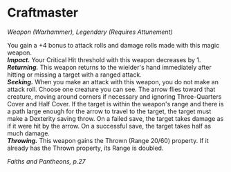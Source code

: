 # Craftmaster
*Weapon (Warhammer), Legendary (Requires Attunement)*

You gain a +4 bonus to attack rolls and damage rolls made with this magic weapon.  
***Impact.*** Your Critical Hit threshold with this weapon decreases by 1.  
***Returning.*** This weapon returns to the wielder's hand immediately after hitting or missing a target with a ranged attack.  
***Seeking.*** When you make an attack with this weapon, you do not make an attack roll. Choose one creature you can see. The arrow flies toward that creature, moving around corners if necessary and ignoring Three-Quarters Cover and Half Cover. If the target is within the weapon's range and there is a path large enough for the arrow to travel to the target, the target must make a Dexterity saving throw. On a failed save, the target takes damage as if it were hit by the arrow. On a successful save, the target takes half as much damage.  
***Throwing.*** This weapon gains the Thrown (Range 20/60) property. If it already has the Thrown property, its Range is doubled.

*Faiths and Pantheons, p.27*